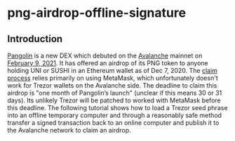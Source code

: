 # png-airdrop-offline-signature

## Introduction

[Pangolin](https://pangolin.exchange/) is a new DEX which debuted on the [Avalanche](https://www.avalabs.org/) mainnet on [February 9, 2021](https://twitter.com/pangolindex/status/1359245703592218627). It has offered an airdrop of its PNG token to anyone holding UNI or SUSHI in an Ethereum wallet as of Dec 7, 2020. The [claim process](https://pangolin.exchange/tutorials/claim-png) relies primarily on using MetaMask, which unfortunately doesn't work for Trezor wallets on the Avalanche side. The deadline to claim this airdrop is "one month of Pangolin’s launch" (unclear if this means 30 or 31 days). Its unlikely Trezor will be patched to worked with MetaMask before this deadline. The following tutorial shows how to load a Trezor seed phrase into an offline temporary computer and through a reasonably safe method transfer a signed transaction back to an online computer and publish it to the Avalanche network to claim an airdrop.
